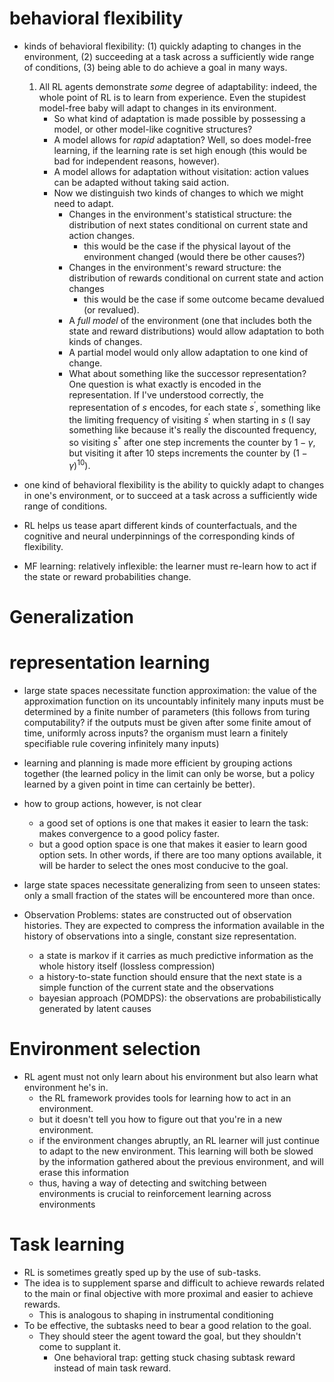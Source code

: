 # behavioral flexibility

- kinds of behavioral flexibility: (1) quickly adapting to changes in the environment, (2) succeeding at a task across a sufficiently wide range of conditions, (3) being able to do achieve a goal in many ways.
    1. All RL agents demonstrate _some_ degree of adaptability: indeed, the whole point of RL is to learn from experience. Even the stupidest model-free baby will adapt to changes in its environment.
        - So what kind of adaptation is made possible by possessing a model, or other model-like cognitive structures?
        - A model allows for _rapid_ adaptation? Well, so does model-free learning, if the learning rate is set high enough (this would be bad for independent reasons, however).
        - A model allows for adaptation without visitation: action values can be adapted without taking said action.
        - Now we distinguish two kinds of changes to which we might need to adapt.
            - Changes in the environment's statistical structure: the distribution of next states conditional on current state and action changes.
                - this would be the case if the physical layout of the environment changed (would there be other causes?)
            - Changes in the environment's reward structure: the distribution of rewards conditional on current state and action changes
                - this would be the case if some outcome became devalued (or revalued).
            - A _full model_ of the environment (one that includes both the state and reward distributions) would allow adaptation to both kinds of changes.
            - A partial model would only allow adaptation to one kind of change.
            - What about something like the successor representation? One question is what exactly is encoded in the representation. If I've understood correctly, the representation of $s$ encodes, for each state $s^\prime$, something like the limiting frequency of visiting $s^\prime$ when starting in $s$ (I say something like because it's really the discounted frequency, so visiting $s^*$ after one step increments the counter by $1 - \gamma$, but visiting it after $10$ steps increments the counter by $(1 - \gamma)^10$).

- one kind of behavioral flexibility is the ability to quickly adapt to changes in one's environment, or to succeed at a task across a sufficiently wide range of conditions.
- RL helps us tease apart different kinds of counterfactuals, and the cognitive and neural underpinnings of the corresponding kinds of flexibility.
- MF learning: relatively inflexible: the learner must re-learn how to act if the state or reward probabilities change.

# Generalization

# representation learning
- large state spaces necessitate function approximation: the value of the approximation function on its uncountably infinitely many inputs must be determined by a finite number of parameters (this follows from turing computability? if the outputs must be given after some finite amout of time, uniformly across inputs? the organism must learn a finitely specifiable rule covering infinitely many inputs)

- learning and planning is made more efficient by grouping actions together (the learned policy in the limit can only be worse, but a policy learned by a given point in time can certainly be better).
- how to group actions, however, is not clear   
    - a good set of options is one that makes it easier to learn the task: makes convergence to a good policy faster.
    - but a good option space is one that makes it easier to learn good option sets. In other words, if there are too many options available, it will be harder to select the ones most conducive to the goal.

- large state spaces necessitate generalizing from seen to unseen states: only a small fraction of the states will be encountered more than once.

- Observation Problems: states are constructed out of observation histories. They are expected to compress the information available in the history of observations into a single, constant size representation.
    - a state is markov if it carries as much predictive information as the whole history itself (lossless compression)
    - a history-to-state function should ensure that the next state is a simple function of the current state and the observations
    - bayesian approach (POMDPS): the observations are probabilistically generated by latent causes

# Environment selection
- RL agent must not only learn about his environment but also learn what environment he's in.
    - the RL framework provides tools for learning how to act in an environment.
    - but it doesn't tell you how to figure out that you're in a new environment.
    - if the environment changes abruptly, an RL learner will just continue to adapt to the new environment. This learning will both be slowed by the information gathered about the previous environment, and will erase this information
    - thus, having a way of detecting and switching between environments is crucial to reinforcement learning across environments

# Task learning
- RL is sometimes greatly sped up by the use of sub-tasks.
- The idea is to supplement sparse and difficult to achieve rewards related to the main or final objective with more proximal and easier to achieve rewards.
    - This is analogous to shaping in instrumental conditioning
- To be effective, the subtasks need to bear a good relation to the goal.
    - They should steer the agent toward the goal, but they shouldn't come to supplant it.
        - One behavioral trap: getting stuck chasing subtask reward instead of main task reward.

